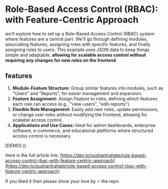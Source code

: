 # Role-Based Access Control (RBAC): with Feature-Centric Approach

we’ll explore how to set up a Role-Based Access Control (RBAC) system where features are a central part. We'll go through defining modules, associating features, assigning roles with specific features, and finally assigning roles to users. This example uses JSON data to keep things simple and adaptable, **allowing for scalable access control without requiring any changes for new roles on the frontend**

## features

1. **Module-Feature Structure:** Group similar features into modules, such as "Users" and "Reports", for easier management and expansion.
2. **Feature Assignment:** Assign Feature to roles, defining which features each role can access (e.g., "view-users", "edit-reports").
3. **Flexible Role Management:** Easily add new roles, update permissions, or change user roles without modifying the frontend, allowing for scalable access control.
4. **Applications and Use Cases:** Ideal for admin dashboards, enterprise software, e-commerce, and educational platforms where structured access control is necessary.

[DEMO] ()

Here is the full article link: [https://dev.to/sushantrahate/role-based-access-control-rbac-with-feature-centric-approach](https://dev.to/sushantrahate/role-based-access-control-rbac-with-feature-centric-approach)

If you liked it then please show your love by ⭐ the repo
